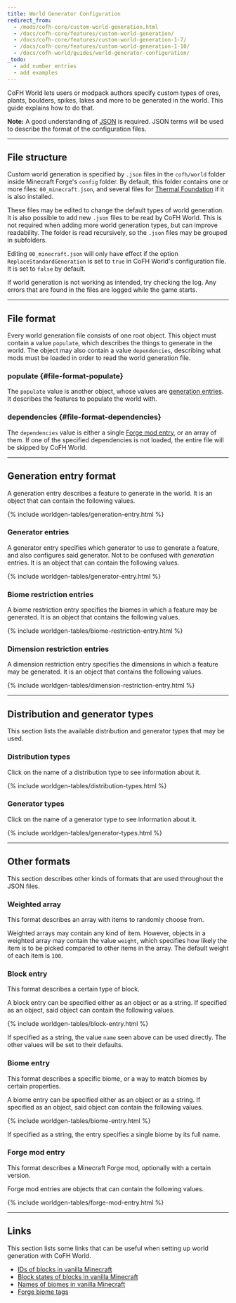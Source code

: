 ```yaml
---
title: World Generator Configuration
redirect_from:
  - /mods/cofh-core/custom-world-generation.html
  - /docs/cofh-core/features/custom-world-generation/
  - /docs/cofh-core/features/custom-world-generation-1-7/
  - /docs/cofh-core/features/custom-world-generation-1-10/
  - /docs/cofh-world/guides/world-generator-configuration/
_todo:
  - add number entries
  - add examples
---
```


CoFH World lets users or modpack authors specify custom types of ores, plants,
boulders, spikes, lakes and more to be generated in the world. This guide
explains how to do that.

**Note:** A good understanding of [JSON](http://www.json.org/) is required. JSON
terms will be used to describe the format of the configuration files.


---


File structure
--------------

Custom world generation is specified by `.json` files in the `cofh/world` folder
inside Minecraft Forge's `config` folder. By default, this folder contains one
or more files: `00_minecraft.json`, and several files for [Thermal
Foundation](/docs/thermal-foundation/) if it is also installed.

These files may be edited to change the default types of world generation. It is
also possible to add new `.json` files to be read by CoFH World. This is not
required when adding more world generation types, but can improve readability.
The folder is read recursively, so the `.json` files may be grouped in
subfolders.

Editing `00_minecraft.json` will only have effect if the option
`ReplaceStandardGeneration` is set to `true` in CoFH World's configuration file.
It is set to `false` by default.

If world generation is not working as intended, try checking the log. Any errors
that are found in the files are logged while the game starts.


---


File format
-----------

Every world generation file consists of one root object. This object must
contain a value `populate`, which describes the things to generate in the world.
The object may also contain a value `dependencies`, describing what mods must be
loaded in order to read the world generation file.


### populate {#file-format-populate}
The `populate` value is another object, whose values are [generation
entries](#generation-entry-format). It describes the features to populate the
world with.


### dependencies {#file-format-dependencies}
The `dependencies` value is either a single [Forge mod entry](#forge-mod-entry),
or an array of them. If one of the specified dependencies is not loaded, the
entire file will be skipped by CoFH World.


---


Generation entry format
-----------------------

A generation entry describes a feature to generate in the world. It is an object
that can contain the following values.

{% include worldgen-tables/generation-entry.html %}


### Generator entries
A generator entry specifies which generator to use to generate a feature, and
also configures said generator. Not to be confused with *generation* entries. It
is an object that can contain the following values.

{% include worldgen-tables/generator-entry.html %}


### Biome restriction entries
A biome restriction entry specifies the biomes in which a feature may be
generated. It is an object that contains the following values.

{% include worldgen-tables/biome-restriction-entry.html %}


### Dimension restriction entries
A dimension restriction entry specifies the dimensions in which a feature may be
generated. It is an object that contains the following values.

{% include worldgen-tables/dimension-restriction-entry.html %}


---


Distribution and generator types
--------------------------------

This section lists the available distribution and generator types that may be
used.


### Distribution types
Click on the name of a distribution type to see information about it.

{% include worldgen-tables/distribution-types.html %}


### Generator types
Click on the name of a generator type to see information about it.

{% include worldgen-tables/generator-types.html %}


---


Other formats
-------------

This section describes other kinds of formats that are used throughout the JSON
files.


### Weighted array
This format describes an array with items to randomly choose from.

Weighted arrays may contain any kind of item. However, objects in a weighted
array may contain the value `weight`, which specifies how likely the item is to
be picked compared to other items in the array. The default weight of each item
is `100`.


### Block entry
This format describes a certain type of block.

A block entry can be specified either as an object or as a string. If specified
as an object, said object can contain the following values.

{% include worldgen-tables/block-entry.html %}

If specified as a string, the value `name` seen above can be used directly. The
other values will be set to their defaults.


### Biome entry
This format describes a specific biome, or a way to match biomes by certain
properties.

A biome entry can be specified either as an object or as a string. If specified
as an object, said object can contain the following values.

{% include worldgen-tables/biome-entry.html %}

If specified as a string, the entry specifies a single biome by its full name.


### Forge mod entry
This format describes a Minecraft Forge mod, optionally with a certain version.

Forge mod entries are objects that can contain the following values.

{% include worldgen-tables/forge-mod-entry.html %}


---


Links
-----

This section lists some links that can be useful when setting up world
generation with CoFH World.

* [IDs of blocks in vanilla Minecraft](http://minecraft.gamepedia.com/Data_values#Block_IDs)
* [Block states of blocks in vanilla Minecraft](http://minecraft.gamepedia.com/Block_states#List_of_block_states)
* [Names of biomes in vanilla Minecraft](http://minecraft.gamepedia.com/Data_values#Biome_IDs)
* [Forge biome tags](https://pastebin.com/0NH383ps)
